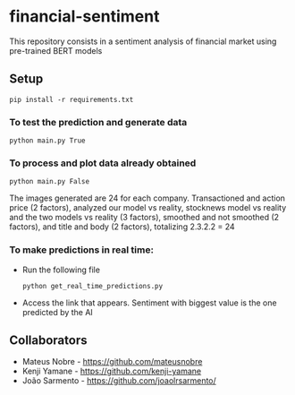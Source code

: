 # financial-sentiment

This repository consists in a sentiment analysis of financial market using pre-trained BERT models

## Setup
  ```
  pip install -r requirements.txt
  ```
### To test the prediction and generate data
  ```
  python main.py True
  ```
### To process and plot data already obtained
  ```
  python main.py False
  ```
The images generated are 24 for each company. Transactioned and action price (2 factors), analyzed our model vs reality, stocknews model vs reality and the two models vs reality (3 factors), smoothed and not smoothed (2 factors), and title and body (2 factors), totalizing 2.3.2.2 = 24
### To make predictions in real time:
- Run the following file
    ```
    python get_real_time_predictions.py
    ```
- Access the link that appears. Sentiment with biggest value is the one predicted by the AI

## Collaborators

- Mateus Nobre - https://github.com/mateusnobre
- Kenji Yamane - https://github.com/kenji-yamane
- João Sarmento - https://github.com/joaolrsarmento/
